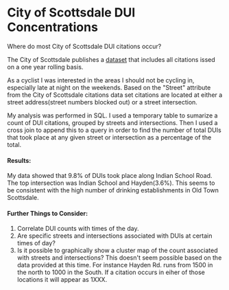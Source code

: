 # City of Scottsdale DUI Concentrations
Where do most City of Scottsdale DUI citations occur? 

The City of Scottsdale publishes a [dataset](http://data.scottsdaleaz.gov/dataset/police-citations) that includes all citations issed on a one year rolling basis.



As a cyclist I was interested in the areas I should not be cycling in, especially late at night on the weekends.  Based on the "Street" attribute from the City of Scottsdale citations data set citations are located at either a street address(street numbers blocked out) or a street intersection.

My analysis was performed in SQL.  I used a temporary table to sumarize a count of DUI citations, grouped by streets and intersections.  Then I used a cross join to append this to a query in order to find the number of total DUIs that took place at any given street or intersection as a percentage of the total.

#### Results:
My data showed that 9.8% of DUIs took place along Indian School Road.  The top intersection was Indian School and Hayden(3.6%).  This seems to be consistent with the high number of drinking establishments in Old Town Scottsdale.  

#### Further Things to Consider: 
1. Correlate DUI counts with times of the day.
2. Are specific streets and intersections associated with DUIs at certain times of day?
3. Is it possible to graphically show a cluster map of the count associated with streets and intersections?  This doesn't seem possible based on the data provided at this time.  For instance Hayden Rd. runs from 1500 in the north to 1000 in the South.  If a citation occurs in eiher of those locations it will appear as 1XXX.

